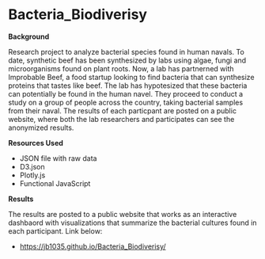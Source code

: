# Bacteria_Biodiverisy

**Background**

Research project to analyze bacterial species found in human navals. To date, synthetic beef has been synthesized by labs using algae, fungi and microorganisms found on plant roots. Now, a lab has partnerned with Improbable Beef, a food startup looking to find bacteria that can synthesize proteins that tastes like beef. The lab has hypotesized that these bacteria can potentially be found in the human navel. They proceed to conduct a study on a group of people across the country, taking bacterial samples from their naval. The results of each particpant are posted on a public website, where both the lab researchers and participates can see the anonymized results.

**Resources Used**

* JSON file with raw data
* D3.json
* Plotly.js
* Functional JavaScript

**Results**

The results are posted to a public website that works as an interactive dashbaord with visualizations that summarize the bacterial cultures found in each participant.
Link below:
* https://jb1035.github.io/Bacteria_Biodiverisy/

